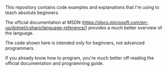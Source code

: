 This repository contains code examples and explanations that I'm using to teach absolute beginners.

The official documentation at MSDN (https://docs.microsoft.com/en-us/dotnet/csharp/language-reference/)
provides a much better overview of the language.

The code shown here is intended only for beginners, not advanced programmers.

If you already know how to program, you're much better off reading the official documentation and programming guide.
